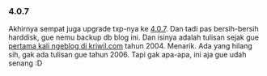 ### 4.0.7

Akhirnya sempat juga upgrade txp-nya ke [4.0.7](http://textpattern.com/weblog/329/textpattern-407-released). Dan tadi pas bersih-bersih harddisk, gue nemu backup db blog ini. Dan isinya adalah tulisan sejak gue [pertama kali ngeblog di kriwil.com](http://kriwil.com/journal/iya-iya-gw-nyerah) tahun 2004. Menarik. Ada yang hilang sih, gak ada tulisan gue tahun 2006. Tapi gak apa-apa, ini aja gue udah senang :D

<!-- METADATA: {"time": "2008-12-09 11:07:27", "title": "4.0.7"} -->
